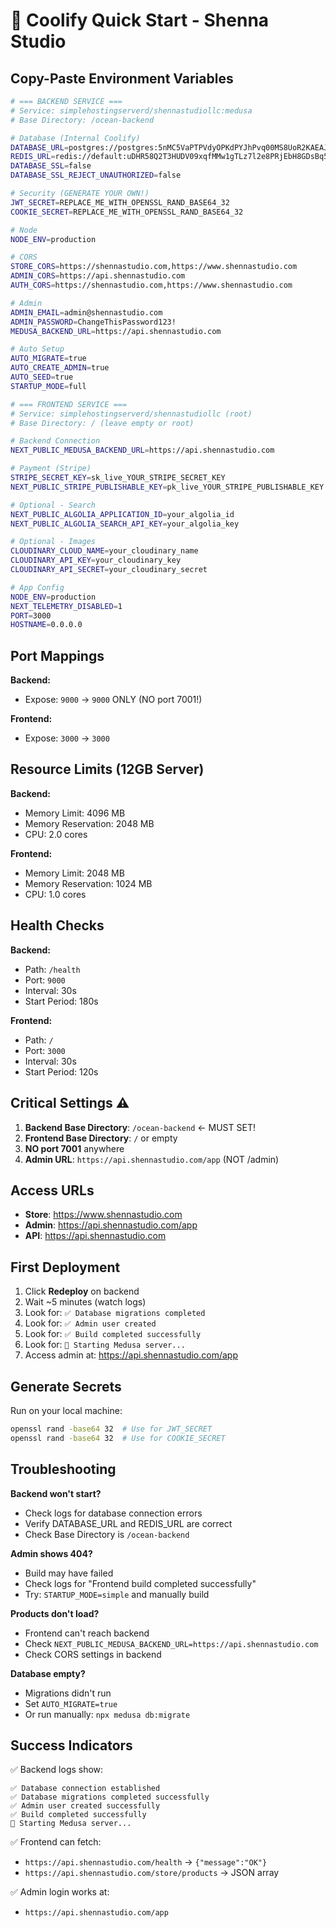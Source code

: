 # 🚀 Coolify Quick Start - Shenna Studio

## Copy-Paste Environment Variables

```bash
# === BACKEND SERVICE ===
# Service: simplehostingserverd/shennastudiollc:medusa
# Base Directory: /ocean-backend

# Database (Internal Coolify)
DATABASE_URL=postgres://postgres:5nMC5VaPTPVdyOPKdPYJhPvq00MS8UoR2KAEAJp0IGkVJOd1l3D7Q1PLHiPWz5bi@fc880wcg88k88wcwco4gowoo:5432/postgres
REDIS_URL=redis://default:uDHR58Q2T3HUDV09xqfMMw1gTLz7l2e8PRjEbH8GDsBq5L8cxF6knZxpg0rIP3rE@ns4cskowscs08c4kgs8kswgw:6379/0
DATABASE_SSL=false
DATABASE_SSL_REJECT_UNAUTHORIZED=false

# Security (GENERATE YOUR OWN!)
JWT_SECRET=REPLACE_ME_WITH_OPENSSL_RAND_BASE64_32
COOKIE_SECRET=REPLACE_ME_WITH_OPENSSL_RAND_BASE64_32

# Node
NODE_ENV=production

# CORS
STORE_CORS=https://shennastudio.com,https://www.shennastudio.com
ADMIN_CORS=https://api.shennastudio.com
AUTH_CORS=https://shennastudio.com,https://www.shennastudio.com

# Admin
ADMIN_EMAIL=admin@shennastudio.com
ADMIN_PASSWORD=ChangeThisPassword123!
MEDUSA_BACKEND_URL=https://api.shennastudio.com

# Auto Setup
AUTO_MIGRATE=true
AUTO_CREATE_ADMIN=true
AUTO_SEED=true
STARTUP_MODE=full
```

```bash
# === FRONTEND SERVICE ===
# Service: simplehostingserverd/shennastudiollc (root)
# Base Directory: / (leave empty or root)

# Backend Connection
NEXT_PUBLIC_MEDUSA_BACKEND_URL=https://api.shennastudio.com

# Payment (Stripe)
STRIPE_SECRET_KEY=sk_live_YOUR_STRIPE_SECRET_KEY
NEXT_PUBLIC_STRIPE_PUBLISHABLE_KEY=pk_live_YOUR_STRIPE_PUBLISHABLE_KEY

# Optional - Search
NEXT_PUBLIC_ALGOLIA_APPLICATION_ID=your_algolia_id
NEXT_PUBLIC_ALGOLIA_SEARCH_API_KEY=your_algolia_key

# Optional - Images
CLOUDINARY_CLOUD_NAME=your_cloudinary_name
CLOUDINARY_API_KEY=your_cloudinary_key
CLOUDINARY_API_SECRET=your_cloudinary_secret

# App Config
NODE_ENV=production
NEXT_TELEMETRY_DISABLED=1
PORT=3000
HOSTNAME=0.0.0.0
```

## Port Mappings

**Backend:**
- Expose: `9000` → `9000` ONLY (NO port 7001!)

**Frontend:**
- Expose: `3000` → `3000`

## Resource Limits (12GB Server)

**Backend:**
- Memory Limit: 4096 MB
- Memory Reservation: 2048 MB
- CPU: 2.0 cores

**Frontend:**
- Memory Limit: 2048 MB
- Memory Reservation: 1024 MB
- CPU: 1.0 cores

## Health Checks

**Backend:**
- Path: `/health`
- Port: `9000`
- Interval: 30s
- Start Period: 180s

**Frontend:**
- Path: `/`
- Port: `3000`
- Interval: 30s
- Start Period: 120s

## Critical Settings ⚠️

1. **Backend Base Directory**: `/ocean-backend` ← MUST SET!
2. **Frontend Base Directory**: `/` or empty
3. **NO port 7001** anywhere
4. **Admin URL**: `https://api.shennastudio.com/app` (NOT /admin)

## Access URLs

- **Store**: https://www.shennastudio.com
- **Admin**: https://api.shennastudio.com/app
- **API**: https://api.shennastudio.com

## First Deployment

1. Click **Redeploy** on backend
2. Wait ~5 minutes (watch logs)
3. Look for: `✅ Database migrations completed`
4. Look for: `✅ Admin user created`
5. Look for: `✅ Build completed successfully`
6. Look for: `🚀 Starting Medusa server...`
7. Access admin at: https://api.shennastudio.com/app

## Generate Secrets

Run on your local machine:
```bash
openssl rand -base64 32  # Use for JWT_SECRET
openssl rand -base64 32  # Use for COOKIE_SECRET
```

## Troubleshooting

**Backend won't start?**
- Check logs for database connection errors
- Verify DATABASE_URL and REDIS_URL are correct
- Check Base Directory is `/ocean-backend`

**Admin shows 404?**
- Build may have failed
- Check logs for "Frontend build completed successfully"
- Try: `STARTUP_MODE=simple` and manually build

**Products don't load?**
- Frontend can't reach backend
- Check `NEXT_PUBLIC_MEDUSA_BACKEND_URL=https://api.shennastudio.com`
- Check CORS settings in backend

**Database empty?**
- Migrations didn't run
- Set `AUTO_MIGRATE=true`
- Or run manually: `npx medusa db:migrate`

## Success Indicators

✅ Backend logs show:
```
✅ Database connection established
✅ Database migrations completed successfully
✅ Admin user created successfully
✅ Build completed successfully
🚀 Starting Medusa server...
```

✅ Frontend can fetch:
- `https://api.shennastudio.com/health` → `{"message":"OK"}`
- `https://api.shennastudio.com/store/products` → JSON array

✅ Admin login works at:
- `https://api.shennastudio.com/app`
